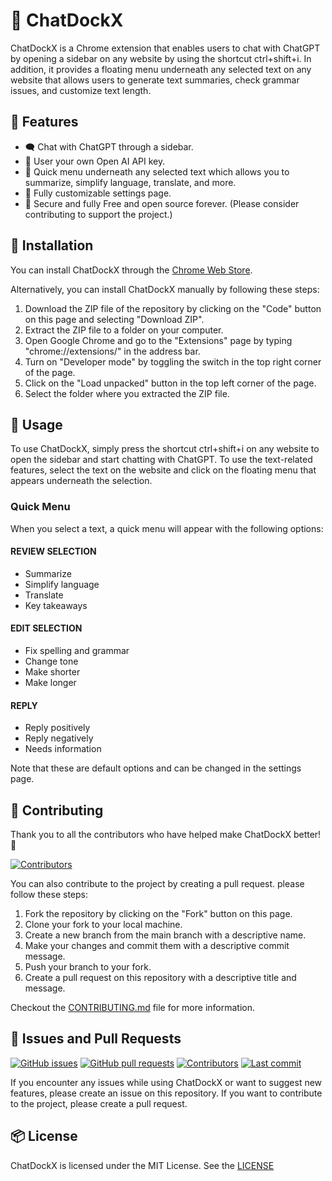 # 🌟 ChatDockX

ChatDockX is a Chrome extension that enables users to chat with ChatGPT by opening a sidebar on any website by using the shortcut ctrl+shift+i. In addition, it provides a floating menu underneath any selected text on any website that allows users to generate text summaries, check grammar issues, and customize text length.


## 🦾 Features

- 🗨️ Chat with ChatGPT through a sidebar.
- 🔑 User your own Open AI API key.
- 📜 Quick menu underneath any selected text which allows you to summarize, simplify language, translate, and more.
- 💯 Fully customizable settings page.
- 🔐 Secure and fully Free and open source forever. (Please consider contributing to support the project.)


## 🐳 Installation

You can install ChatDockX through the [Chrome Web Store](https://chrome.google.com/webstore/detail/chatdockx/npkbngooipjniglddnmhdekhjapieimf).

Alternatively, you can install ChatDockX manually by following these steps:

1. Download the ZIP file of the repository by clicking on the "Code" button on this page and selecting "Download ZIP".
2. Extract the ZIP file to a folder on your computer.
3. Open Google Chrome and go to the "Extensions" page by typing "chrome://extensions/" in the address bar.
4. Turn on "Developer mode" by toggling the switch in the top right corner of the page.
5. Click on the "Load unpacked" button in the top left corner of the page.
6. Select the folder where you extracted the ZIP file.

## 💫 Usage

To use ChatDockX, simply press the shortcut ctrl+shift+i on any website to open the sidebar and start chatting with ChatGPT. To use the text-related features, select the text on the website and click on the floating menu that appears underneath the selection.

### Quick Menu

When you select a text, a quick menu will appear with the following options:

#### REVIEW SELECTION

- Summarize
- Simplify language
- Translate
- Key takeaways

#### EDIT SELECTION

- Fix spelling and grammar
- Change tone
- Make shorter
- Make longer

#### REPLY

- Reply positively
- Reply negatively
- Needs information

Note that these are default options and can be changed in the settings page.

## 💖 Contributing

Thank you to all the contributors who have helped make ChatDockX better! 👏

[![Contributors](https://contrib.rocks/image?repo=Royal-lobster/ChatDockX)](https://github.com/Royal-lobster/ChatDockX/graphs/contributors)

You can also contribute to the project by creating a pull request. please follow these steps:

1. Fork the repository by clicking on the "Fork" button on this page.
2. Clone your fork to your local machine.
3. Create a new branch from the main branch with a descriptive name.
4. Make your changes and commit them with a descriptive commit message.
5. Push your branch to your fork.
6. Create a pull request on this repository with a descriptive title and message.

Checkout the [CONTRIBUTING.md](
    https://github.com/Royal-lobster/ChatDockX/blob/main/CONTRIBUTING.md
) file for more information. 

## 🔎 Issues and Pull Requests

[![GitHub issues](https://flat.badgen.net/github/issues/Royal-lobster/ChatDockX)](https://github.com/Royal-lobster/ChatDockX/issues)
[![GitHub pull requests](https://flat.badgen.net/github/pulls/Royal-lobster/ChatDockX)](https://github.com/Royal-lobster/ChatDockX/pulls)
[![Contributors](https://flat.badgen.net/github/contributors/Royal-lobster/ChatDockX)](https://github.com/Royal-lobster/ChatDockX/graphs/contributors)
[![Last commit](https://flat.badgen.net/github/last-commit/Royal-lobster/ChatDockX)](https://github.com/Royal-lobster/ChatDockX/commits/main)


If you encounter any issues while using ChatDockX or want to suggest new features, please create an issue on this repository. If you want to contribute to the project, please create a pull request.

## 📦 License

ChatDockX is licensed under the MIT License. See the [LICENSE](https://github.com/Royal-lobster/ChatDockX/blob/main/LICENSE)
